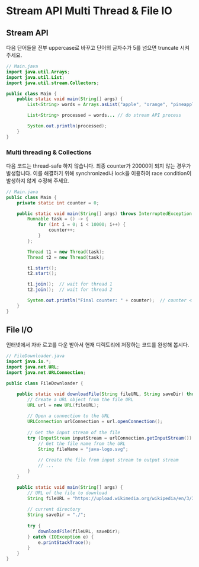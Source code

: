 # Stream API Multi Thread & File IO


## Stream API

다음 단어들을 전부 uppercase로 바꾸고 단어의 글자수가 5를 넘으면 truncate 시켜주세요.

```java
// Main.java
import java.util.Arrays;
import java.util.List;
import java.util.stream.Collectors;

public class Main {
    public static void main(String[] args) {
        List<String> words = Arrays.asList("apple", "orange", "pineapple", "raspberry", "banana");

        List<String> processed = words... // do stream API process

        System.out.println(processed);
    }
}
```

### Multi threading & Collections

다음 코드는 thread-safe 하지 않습니다. 최종 counter가 20000이 되지 않는 경우가 발생합니다.
이를 해결하기 위해 synchronized나 lock을 이용하여 race condition이 발생하지 않게 수정해 주세요.

```java
// Main.java
public class Main {
    private static int counter = 0;

    public static void main(String[] args) throws InterruptedException {
        Runnable task = () -> {
            for (int i = 0; i < 10000; i++) {
                counter++;
            }
        };

        Thread t1 = new Thread(task);
        Thread t2 = new Thread(task);

        t1.start();
        t2.start();

        t1.join();  // wait for thread 1
        t2.join();  // wait for thread 2

        System.out.println("Final counter: " + counter);  // counter < 2000
    }
}
```

## File I/O

인터넷에서 자바 로고를 다운 받아서 현재 디렉토리에 저장하는 코드를 완성해 봅시다.

```java
// FileDownloader.java
import java.io.*;
import java.net.URL;
import java.net.URLConnection;

public class FileDownloader {

    public static void downloadFile(String fileURL, String saveDir) throws IOException {
        // Create a URL object from the file URL
        URL url = new URL(fileURL);
        
        // Open a connection to the URL
        URLConnection urlConnection = url.openConnection();
        
        // Get the input stream of the file
        try (InputStream inputStream = urlConnection.getInputStream()) {
            // Get the file name from the URL
            String fileName = "java-logo.svg";
            
            // Create the file from input stream to output stream
            // ...
        }
    }

    public static void main(String[] args) {
        // URL of the file to download
        String fileURL = "https://upload.wikimedia.org/wikipedia/en/3/30/Java_programming_language_logo.svg";
        
        // current directory
        String saveDir = "./";
        
        try {
            downloadFile(fileURL, saveDir);
        } catch (IOException e) {
            e.printStackTrace();
        }
    }
}
```
